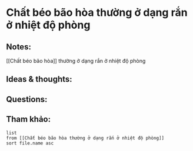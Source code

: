 # Chất béo bão hòa thường ở dạng rắn ở nhiệt độ phòng

## Notes:
[[Chất béo bão hòa]] thường ở dạng rắn ở nhiệt độ phòng

## Ideas & thoughts:

## Questions:


## Tham khảo:
```dataview
list
from [[Chất béo bão hòa thường ở dạng rắn ở nhiệt độ phòng]]
sort file.name asc
```